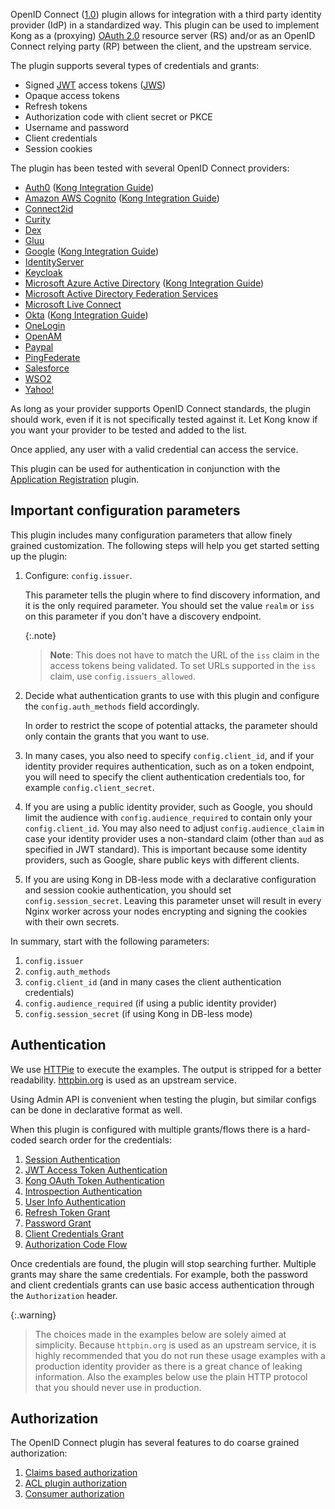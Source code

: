 OpenID Connect ([1.0][connect]) plugin allows for integration with a third party
identity provider (IdP) in a standardized way. This plugin can be used to implement
Kong as a (proxying) [OAuth 2.0][oauth2] resource server (RS) and/or as an OpenID
Connect relying party (RP) between the client, and the upstream service.

The plugin supports several types of credentials and grants:

- Signed [JWT][jwt] access tokens ([JWS][jws])
- Opaque access tokens
- Refresh tokens
- Authorization code with client secret or PKCE
- Username and password
- Client credentials
- Session cookies

The plugin has been tested with several OpenID Connect providers:

- [Auth0][auth0] ([Kong Integration Guide](/gateway/latest/configure/auth/oidc-auth0/))
- [Amazon AWS Cognito][cognito] ([Kong Integration Guide](/gateway/latest/configure/auth/oidc-cognito/))
- [Connect2id][connect2id]
- [Curity][curity]
- [Dex][dex]
- [Gluu][gluu]
- [Google][google] ([Kong Integration Guide](/gateway/latest/configure/auth/oidc-google/))
- [IdentityServer][identityserver]
- [Keycloak][keycloak]
- [Microsoft Azure Active Directory][azure] ([Kong Integration Guide](/gateway/latest/configure/auth/oidc-azuread/))
- [Microsoft Active Directory Federation Services][adfs]
- [Microsoft Live Connect][liveconnect]
- [Okta][okta] ([Kong Integration Guide](/gateway/latest/configure/auth/oidc-okta/))
- [OneLogin][onelogin]
- [OpenAM][openam]
- [Paypal][paypal]
- [PingFederate][pingfederate]
- [Salesforce][salesforce]
- [WSO2][wso2]
- [Yahoo!][yahoo]

As long as your provider supports OpenID Connect standards, the plugin should
work, even if it is not specifically tested against it. Let Kong know if you
want your provider to be tested and added to the list.

[curity]: https://curity.io/resources/learn/openid-connect-overview/
[connect]: http://openid.net/specs/openid-connect-core-1_0.html
[oauth2]: https://tools.ietf.org/html/rfc6749
[jwt]: https://tools.ietf.org/html/rfc7519
[jws]: https://tools.ietf.org/html/rfc7515
[auth0]: https://auth0.com/docs/protocols/openid-connect-protocol
[cognito]: https://aws.amazon.com/cognito/
[connect2id]: https://connect2id.com/products/server
[curity]: https://curity.io/resources/learn/openid-connect-overview/
[dex]: https://dexidp.io/docs/openid-connect/
[gluu]: https://gluu.org/docs/ce/api-guide/openid-connect-api/
[google]: https://developers.google.com/identity/protocols/oauth2/openid-connect
[identityserver]: https://duendesoftware.com/
[keycloak]: http://www.keycloak.org/documentation.html
[azure]: https://docs.microsoft.com/en-us/azure/active-directory/develop/v2-protocols-oidc
[adfs]: https://docs.microsoft.com/en-us/windows-server/identity/ad-fs/development/ad-fs-openid-connect-oauth-concepts
[liveconnect]: https://docs.microsoft.com/en-us/advertising/guides/authentication-oauth-live-connect
[okta]: https://developer.okta.com/docs/api/resources/oidc.html
[onelogin]: https://developers.onelogin.com/openid-connect
[openam]: https://backstage.forgerock.com/docs/openam/13.5/admin-guide/#chap-openid-connect
[paypal]: https://developer.paypal.com/docs/log-in-with-paypal/integrate/
[pingfederate]: https://docs.pingidentity.com/r/en-us/pingfederate-112/pf_pingfederate_landing_page
[salesforce]: https://help.salesforce.com/articleView?id=sf.sso_provider_openid_connect.htm&type=5
[wso2]: https://is.docs.wso2.com/en/latest/guides/identity-federation/configure-oauth2-openid-connect/
[yahoo]: https://developer.yahoo.com/oauth2/guide/openid_connect/

Once applied, any user with a valid credential can access the service.

This plugin can be used for authentication in conjunction with the
[Application Registration](/hub/kong-inc/application-registration/) plugin.

## Important configuration parameters

This plugin includes many configuration parameters that allow finely grained customization.
The following steps will help you get started setting up the plugin:

1. Configure: `config.issuer`.

    This parameter tells the plugin where to find discovery information, and it is
    the only required parameter. You should set the value `realm` or `iss` on this
    parameter if you don't have a discovery endpoint.

    {:.note}
    > **Note**: This does not have
    to match the URL of the `iss` claim in the access tokens being validated. To set
    URLs supported in the `iss` claim, use `config.issuers_allowed`.

2. Decide what authentication grants to use with this plugin and configure
    the `config.auth_methods` field accordingly.

    In order to restrict the scope of potential attacks, the parameter should only 
    contain the grants that you want to use. 

3. In many cases, you also need to specify `config.client_id`, and if your identity provider
    requires authentication, such as on a token endpoint, you will need to specify the client
    authentication credentials too, for example `config.client_secret`.

4. If you are using a public identity provider, such as Google, you should limit
    the audience with `config.audience_required` to contain only your `config.client_id`.
    You may also need to adjust `config.audience_claim` in case your identity provider
    uses a non-standard claim (other than `aud` as specified in JWT standard). This is
    important because some identity providers, such as Google, share public keys
    with different clients.

5. If you are using Kong in DB-less mode with a declarative configuration and 
    session cookie authentication, you should set `config.session_secret`.
    Leaving this parameter unset will result in every Nginx worker across your
    nodes encrypting and signing the cookies with their own secrets.

In summary, start with the following parameters:

1. `config.issuer`
2. `config.auth_methods`
3. `config.client_id` (and in many cases the client authentication credentials)
4. `config.audience_required` (if using a public identity provider)
5. `config.session_secret` (if using Kong in DB-less mode)

## Authentication

We use [HTTPie](https://httpie.org/) to execute the examples. The output is stripped
for a better readability. [httpbin.org](https://httpbin.org/) is used as an upstream service.

Using Admin API is convenient when testing the plugin, but similar configs can
be done in declarative format as well.

When this plugin is configured with multiple grants/flows there is a hard-coded search
order for the credentials:

1. [Session Authentication](/hub/kong-inc/openid-connect/how-to/authentication/session/)
2. [JWT Access Token Authentication](/hub/kong-inc/openid-connect/how-to/authentication/jwt-access-token/)
3. [Kong OAuth Token Authentication](/hub/kong-inc/openid-connect/how-to/authentication/kong-oauth-token/)
4. [Introspection Authentication](/hub/kong-inc/openid-connect/how-to/authentication/introspection/)
5. [User Info Authentication](/hub/kong-inc/openid-connect/how-to/authentication/user-info/)
6. [Refresh Token Grant](/hub/kong-inc/openid-connect/how-to/authentication/refresh-token-grant/)
7. [Password Grant](/hub/kong-inc/openid-connect/how-to/authentication/password-grant/)
8. [Client Credentials Grant](/hub/kong-inc/openid-connect/how-to/authentication/client-credentials-grant/)
9. [Authorization Code Flow](/hub/kong-inc/openid-connect/how-to/authentication/authorization-code-flow/)

Once credentials are found, the plugin will stop searching further. Multiple grants may
share the same credentials. For example, both the password and client credentials grants can use 
basic access authentication through the `Authorization` header.

{:.warning}
> The choices made in the examples below are solely aimed at simplicity.
Because `httpbin.org` is used as an upstream service, it is highly recommended that you do
not run these usage examples with a production identity provider as there is a great chance
of leaking information. Also the examples below use the plain HTTP protocol that you should
never use in production. 

## Authorization

The OpenID Connect plugin has several features to do coarse grained authorization:

1. [Claims based authorization](/hub/kong-inc/openid-connect/how-to/authorization/claims/)
2. [ACL plugin authorization](/hub/kong-inc/openid-connect/how-to/authorization/acl/)
3. [Consumer authorization](/hub/kong-inc/openid-connect/how-to/authorization/consumer/)
